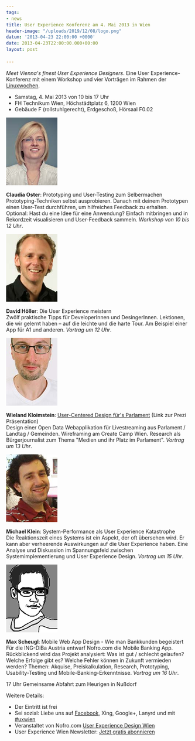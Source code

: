 ```yaml
---
tags:
- news
title: User Experience Konferenz am 4. Mai 2013 in Wien
header-image: "/uploads/2019/12/08/logo.png"
datum: '2013-04-23 22:00:00 +0000'
date: 2013-04-23T22:00:00.000+00:00
layout: post

---
```

_Meet Vienna's finest User Experience Designers_. Eine User Experience-Konferenz mit einem Workshop und vier Vorträgen im Rahmen der [Linuxwochen](https://www.linuxwochen.at/wien/).

* Samstag, 4. Mai 2013 von 10 bis 17 Uhr
* FH Technikum Wien, Höchstädtplatz 6, 1200 Wien
* Gebäude F (rollstuhlgerecht), Erdgeschoß, Hörsaal F0.02

![](/uploads/2019/12/08/claudia.jpg)

**Claudia Oster**: Prototyping und User-Testing zum Selbermachen  
Prototyping-Techniken selbst ausprobieren. Danach mit deinem Prototypen einen User-Test durchführen, um hilfreiches Feedback zu erhalten.  
Optional: Hast du eine Idee für eine Anwendung? Einfach mitbringen und in Rekordzeit visualisieren und User-Feedback sammeln. _Workshop von 10 bis 12 Uhr_.

![](/uploads/2019/12/08/david.jpg)

**David Höller**: Die User Experience meistern  
Zwölf praktische Tipps für DeveloperInnen und DesingerInnen. Lektionen, die wir gelernt haben – auf die leichte und die harte Tour. Am Beispiel einer App für A1 und anderen. _Vortrag um 12 Uhr_.

![](/uploads/2019/12/08/wieland.jpg)

**Wieland Kloimstein**: [User-Centered Design für's Parlament](https://prezi.com/0luon9ojajjb/livestream-furs-parlament/) (Link zur Prezi Präsentation)  
Design einer Open Data Webapplikation für Livestreaming aus Parlament / Landtag / Gemeinden. Wireframing am Create Camp Wien. Research als Bürgerjournalist zum Thema "Medien und ihr Platz im Parlament". _Vortrag um 13 Uhr_.

![](/uploads/2019/12/08/michael.jpg)

**Michael Klein**: System-Performance als User Experience Katastrophe  
Die Reaktionszeit eines Systems ist ein Aspekt, der oft übersehen wird. Er kann aber verheerende Auswirkungen auf die User Experience haben. Eine Analyse und Diskussion im Spannungsfeld zwischen Systemimplementierung und User Experience Design. _Vortrag um 15 Uhr_.

![](/uploads/2019/12/08/max.png)

**Max Scheugl**: Mobile Web App Design - Wie man Bankkunden begeistert  
Für die ING-DiBa Austria entwarf Nofro.com die Mobile Banking App. Rückblickend wird das Projekt analysiert: Was ist gut / schlecht gelaufen? Welche Erfolge gibt es? Welche Fehler können in Zukunft vermieden werden? Themen: Akquise, Preiskalkulation, Research, Prototyping, Usability-Testing und Mobile-Banking-Erkenntnisse. _Vortrag um 16 Uhr_.

17 Uhr Gemeinsame Abfahrt zum Heurigen in Nußdorf

Weitere Details:

* Der Eintritt ist frei
* Sei sozial: Liebe uns auf [Facebook](https://www.facebook.com/events/369337176521078), Xing, Google+, Lanyrd und mit [#uxwien](https://twitter.com/search/realtime?q=%23uxwien&src=hash)
* Veranstaltet von Nofro.com [User Experience Design Wien](http://nofro.com/)
* User Experience Wien Newsletter: [Jetzt gratis abonnieren](https://docs.google.com/spreadsheet/viewform?formkey=dDZpc3RoeXlmRlo3d0w3dXRQRV9lemc6MQ)